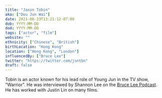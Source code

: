 ```yaml
---
title: "Jason Tobin"
aka: ["Dou Jun Wai"]
date: 2021-06-23T13:21:12-07:00
dob: YYYY-MM-DD
dod: YYYY-MM-DD
tags: ["actor", "film"]
website: ""
ethnicity: ["Chinese", "British"]
birthLocation: "Hong Kong"
location: ["Hong Kong", "London"]
influencedBy: ["Bruce Lee"]
twitter: "https://twitter.com/jsntbn"
draft: false
---
```


Tobin is an actor known for his lead role of Young Jun in the TV show,
"Warrior". He was interviewed by Shannon Lee on the
[Bruce Lee Podcast](https://brucelee.com/podcast-blog/2021/5/27/304-flowing-with-jason-tobin).
He has worked with Justin Lin on many films.
